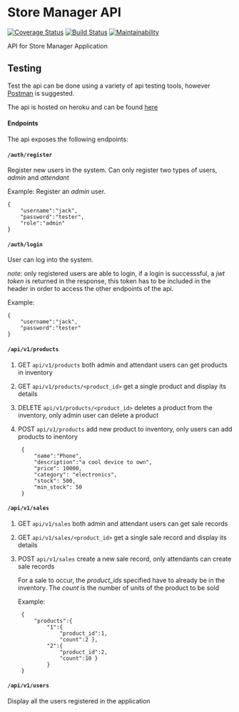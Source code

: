 # Store Manager API
[![Coverage Status](https://coveralls.io/repos/github/johnwayodi/sm-api/badge.svg?branch=ft-product-endpoints-161360000)](https://coveralls.io/github/johnwayodi/sm-api?branch=ft-product-endpoints-161360000)
[![Build Status](https://travis-ci.org/johnwayodi/sm-api.svg?branch=develop)](https://travis-ci.org/johnwayodi/sm-api)
[![Maintainability](https://api.codeclimate.com/v1/badges/4d79798175e2ed113d98/maintainability)](https://codeclimate.com/github/johnwayodi/sm-api/maintainability)

API for Store Manager Application

## Testing
Test the api can be done using a variety of api testing tools, however [Postman](https://www.getpostman.com/) is suggested.

The api is hosted on heroku and can be found [here](https://jw-store-manager-api.herokuapp.com/apidocs)

#### Endpoints
The api exposes the following endpoints:

#### `/auth/register`

Register new users in the system. Can only register two types of users, _*admin*_ and _*attendant*_

Example: Register an _admin_ user.

    { 
        "username":"jack",
	    "password":"tester",
	    "role":"admin"
    }

#### `/auth/login`
User can log into the system.

*note*: only registered users are able to login, if a login is successsful, a *jwt token* is returned in the response, this token has to be included in the header in order to access the other endpoints of the api.

Example:

    { 
        "username":"jack",
	    "password":"tester"
    }


#### `/api/v1/products`
1. GET `api/v1/products` both admin and attendant users can get products in inventory
2. GET `api/v1/products/<product_id>` get a single product and display its details
3. DELETE `api/v1/products/<product_id>` deletes a product from the inventory, only admin user can delete a product
4. POST `api/v1/products` add new product to inventory, only users can add products to inentory
        
        {
	        "name":"Phone",
	        "description":"a cool device to own",
	        "price": 10000,
	        "category": "electronics",
	        "stock": 500,
	        "min_stock": 50
        }

#### `/api/v1/sales`
1. GET `api/v1/sales` both admin and attendant users can get sale records
2. GET `api/v1/sales/<product_id>` get a single sale record and display its details
3. POST `api/v1/sales` create a new sale record, only attendants can create sale records

    For a sale to occur, the _product_ids_ specified have to already be in the inventory. The 
    _*count*_ is the number of units of the product to be sold
    
    Example: 

        {
	        "products":{
		        "1":{
			        "product_id":1,
			        "count":2 },
		        "2":{
			        "product_id":2,
			        "count":10 }
		        }
        }


#### `/api/v1/users`

Display all the users registered in the application

